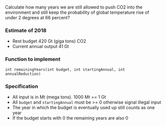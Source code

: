 Calculate how many years we are still allowed to push CO2 into the environment
and still keep the probability of global temperature rise of under 2 degrees
at 66 percent?

### Estimate of 2018 
- Rest budget 420 Gt (giga tons) CO2
- Current annual output 41 Gt

### Function to implement

```
int remainingYears(int budget, int startingAnnual, int annualReduction)
```

### Specification

- All input is in Mt (mega tons). 1000 Mt == 1 Gt
- All `budget` and `startingAnnual` must be >= 0 otherwise signal illegal input
- The year in which the budget is eventually used up still counts as one year
- If the budget starts with 0 the remaining years are also 0